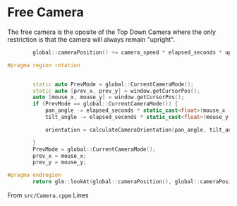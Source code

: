 # Free Camera

The free camera is the oposite of the Top Down Camera where the only restriction is that the camera will always remain "upright".

```C++
        global::cameraPosition() += camera_speed * elapsed_seconds * updateCameraPosition(orientation);

#pragma region rotation


        static auto PrevMode = global::CurrentCameraMode();
        static auto [prev_x, prev_y] = window.getCursorPos();
        auto [mouse_x, mouse_y] = window.getCursorPos();
        if (PrevMode == global::CurrentCameraMode()) {
            pan_angle -= elapsed_seconds * static_cast<float>(mouse_x - prev_x);
            tilt_angle -= elapsed_seconds * static_cast<float>(mouse_y - prev_y);

            orientation = calculateCameraOrientation(pan_angle, tilt_angle);

        }
        PrevMode = global::CurrentCameraMode();
        prev_x = mouse_x;
        prev_y = mouse_y;

#pragma endregion
        return glm::lookAt(global::cameraPosition(), global::cameraPosition() + orientation, glm::vec3{0.0f, 0.0f, 1.0f});
```
From `src/Camera.cppm` Lines 